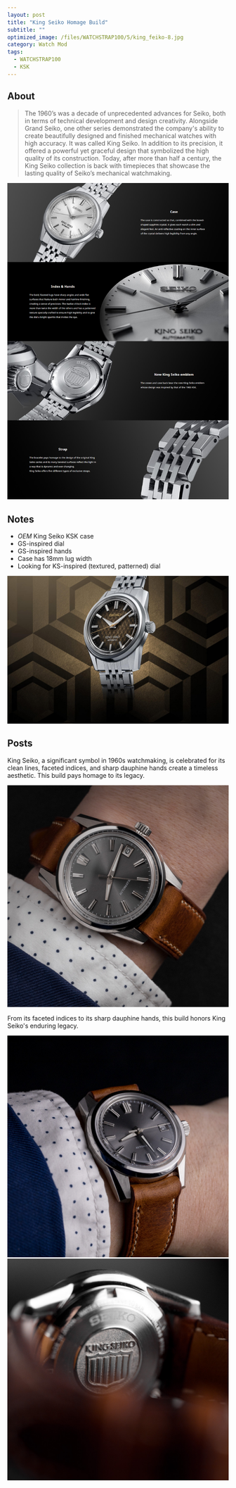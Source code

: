 ```yaml
---
layout: post
title: "King Seiko Homage Build"
subtitle: "" 
optimized_image: /files/WATCHSTRAP100/5/king_feiko-8.jpg
category: Watch Mod
tags:
  - WATCHSTRAP100
  - KSK
---
```


## About

> The 1960’s was a decade of unprecedented advances for Seiko, both in terms of technical development and design creativity. Alongside Grand Seiko, one other series demonstrated the company's ability to create beautifully designed and finished mechanical watches with high accuracy. It was called King Seiko. In addition to its precision, it offered a powerful yet graceful design that symbolized the high quality of its construction. Today, after more than half a century, the King Seiko collection is back with timepieces that showcase the lasting quality of Seiko’s mechanical watchmaking.

<img src="/files/WATCHSTRAP100/5/Screenshot_11.png">

## Notes

- _OEM_ King Seiko KSK case
- GS-inspired dial
- GS-inspired hands
- Case has 18mm lug width
- Looking for KS-inspired (textured, patterned) dial

<img src="/files/WATCHSTRAP100/5/Seiko-Launch-King-Seiko-110th-Anniversary-Edition-and-39mm-Collection-Featured.jpg">

## Posts

King Seiko, a significant symbol in 1960s watchmaking, is celebrated for its clean lines, faceted indices, and sharp dauphine hands create a timeless aesthetic. This build pays homage to its legacy. 

<img src="/files/WATCHSTRAP100/5/king_feiko-8.jpg">

From its faceted indices to its sharp dauphine hands, this build honors King Seiko's enduring legacy.

<img src="/files/WATCHSTRAP100/5/king_feiko-7.jpg">

<img src="/files/WATCHSTRAP100/5/king_feiko--4.jpg">